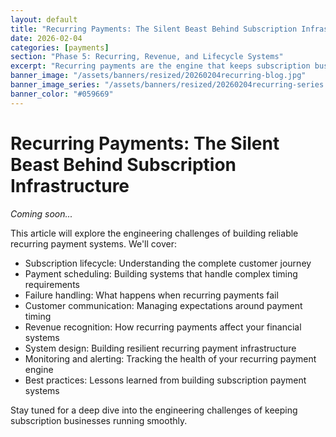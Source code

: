 ```yaml
---
layout: default
title: "Recurring Payments: The Silent Beast Behind Subscription Infrastructure"
date: 2026-02-04
categories: [payments]
section: "Phase 5: Recurring, Revenue, and Lifecycle Systems"
excerpt: "Recurring payments are the engine that keeps subscription businesses running, but they're also the source of complex engineering challenges."
banner_image: "/assets/banners/resized/20260204recurring-blog.jpg"
banner_image_series: "/assets/banners/resized/20260204recurring-series.jpg"
banner_color: "#059669"
---
```


# Recurring Payments: The Silent Beast Behind Subscription Infrastructure

*Coming soon...*

This article will explore the engineering challenges of building reliable recurring payment systems. We'll cover:

- Subscription lifecycle: Understanding the complete customer journey
- Payment scheduling: Building systems that handle complex timing requirements
- Failure handling: What happens when recurring payments fail
- Customer communication: Managing expectations around payment timing
- Revenue recognition: How recurring payments affect your financial systems
- System design: Building resilient recurring payment infrastructure
- Monitoring and alerting: Tracking the health of your recurring payment engine
- Best practices: Lessons learned from building subscription payment systems

Stay tuned for a deep dive into the engineering challenges of keeping subscription businesses running smoothly.

